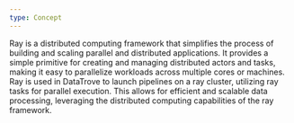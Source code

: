 ```yaml
---
type: Concept
---
```


Ray is a distributed computing framework that simplifies the process of building and scaling parallel and distributed applications. It provides a simple primitive for creating and managing distributed actors and tasks, making it easy to parallelize workloads across multiple cores or machines. Ray is used in DataTrove to launch pipelines on a ray cluster, utilizing ray tasks for parallel execution. This allows for efficient and scalable data processing, leveraging the distributed computing capabilities of the ray framework.